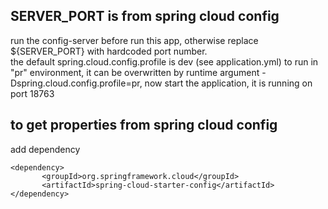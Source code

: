 
## SERVER_PORT is from spring cloud config
run the config-server before run this app, otherwise replace ${SERVER_PORT} with hardcoded port number.  
the default spring.cloud.config.profile is dev (see application.yml) 
to run in "pr" environment, it can be overwritten by runtime argument -Dspring.cloud.config.profile=pr, now start the application, it is running on port 18763

## to get properties from spring cloud config 
add dependency 
```$xslt
<dependency>
       <groupId>org.springframework.cloud</groupId>
       <artifactId>spring-cloud-starter-config</artifactId>
</dependency>
```